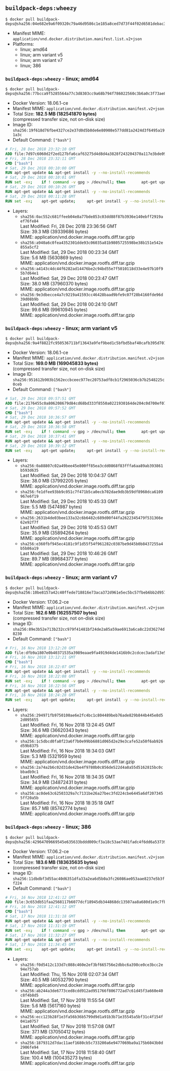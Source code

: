 ## `buildpack-deps:wheezy`

```console
$ docker pull buildpack-deps@sha256:04e682e9a6f09320c79a46d9586c1e185a8ced7d73f44f02d6581debac37ba39
```

-	Manifest MIME: `application/vnd.docker.distribution.manifest.list.v2+json`
-	Platforms:
	-	linux; amd64
	-	linux; arm variant v5
	-	linux; arm variant v7
	-	linux; 386

### `buildpack-deps:wheezy` - linux; amd64

```console
$ docker pull buildpack-deps@sha256:77bcca9f5285564a77c3d8303cc9a68b794f786022560c3b6a0c3f73ae8ff5d1
```

-	Docker Version: 18.06.1-ce
-	Manifest MIME: `application/vnd.docker.distribution.manifest.v2+json`
-	Total Size: **182.5 MB (182541870 bytes)**  
	(compressed transfer size, not on-disk size)
-	Image ID: `sha256:19f618d76fbe4327ce2e37d0d5b0de6e80908e577dd81a2424d3f6495a191a3c`
-	Default Command: `["bash"]`

```dockerfile
# Fri, 28 Dec 2018 23:32:10 GMT
ADD file:7d97c6060d2f2ed127bfa6caf63275d4d8d4a3828f243204370a117e3bde0923 in / 
# Fri, 28 Dec 2018 23:32:11 GMT
CMD ["bash"]
# Sat, 29 Dec 2018 00:10:00 GMT
RUN apt-get update && apt-get install -y --no-install-recommends 		ca-certificates 		curl 		netbase 		wget 	&& rm -rf /var/lib/apt/lists/*
# Sat, 29 Dec 2018 00:10:01 GMT
RUN set -ex; 	if ! command -v gpg > /dev/null; then 		apt-get update; 		apt-get install -y --no-install-recommends 			gnupg 			dirmngr 		; 		rm -rf /var/lib/apt/lists/*; 	fi
# Sat, 29 Dec 2018 00:10:26 GMT
RUN apt-get update && apt-get install -y --no-install-recommends 		bzr 		git 		mercurial 		openssh-client 		subversion 				procps 	&& rm -rf /var/lib/apt/lists/*
# Sat, 29 Dec 2018 00:11:28 GMT
RUN set -ex; 	apt-get update; 	apt-get install -y --no-install-recommends 		autoconf 		automake 		bzip2 		dpkg-dev 		file 		g++ 		gcc 		imagemagick 		libbz2-dev 		libc6-dev 		libcurl4-openssl-dev 		libdb-dev 		libevent-dev 		libffi-dev 		libgdbm-dev 		libgeoip-dev 		libglib2.0-dev 		libjpeg-dev 		libkrb5-dev 		liblzma-dev 		libmagickcore-dev 		libmagickwand-dev 		libncurses5-dev 		libncursesw5-dev 		libpng-dev 		libpq-dev 		libreadline-dev 		libsqlite3-dev 		libssl-dev 		libtool 		libwebp-dev 		libxml2-dev 		libxslt-dev 		libyaml-dev 		make 		patch 		xz-utils 		zlib1g-dev 				$( 			if apt-cache show 'default-libmysqlclient-dev' 2>/dev/null | grep -q '^Version:'; then 				echo 'default-libmysqlclient-dev'; 			else 				echo 'libmysqlclient-dev'; 			fi 		) 	; 	rm -rf /var/lib/apt/lists/*
```

-	Layers:
	-	`sha256:0ac552c681ffeeb04e8a77bde853c03dd88f87b3936e140ebff2919aef76fe84`  
		Last Modified: Fri, 28 Dec 2018 23:36:56 GMT  
		Size: 39.3 MB (39339686 bytes)  
		MIME: application/vnd.docker.image.rootfs.diff.tar.gzip
	-	`sha256:a940a6c0fea4352301dde93c06035a81b9805725598be38b151e542e855a5cf2`  
		Last Modified: Sat, 29 Dec 2018 00:23:34 GMT  
		Size: 5.6 MB (5630869 bytes)  
		MIME: application/vnd.docker.image.rootfs.diff.tar.gzip
	-	`sha256:a4143c4dc44f6282ad14476be2c94bd55e7f5010118d33e4e97b10f95b7d64e1`  
		Last Modified: Sat, 29 Dec 2018 00:23:47 GMT  
		Size: 38.0 MB (37960370 bytes)  
		MIME: application/vnd.docker.image.rootfs.diff.tar.gzip
	-	`sha256:9e3dbecce4a7c9219a41593cc46428baad9bfe9c07f28b4160fde96d39d08b9b`  
		Last Modified: Sat, 29 Dec 2018 00:24:10 GMT  
		Size: 99.6 MB (99610945 bytes)  
		MIME: application/vnd.docker.image.rootfs.diff.tar.gzip

### `buildpack-deps:wheezy` - linux; arm variant v5

```console
$ docker pull buildpack-deps@sha256:9a4f8822fc950536711bf13643a9fef9bed1c5bfbd5baf40cafb395d701dec5a
```

-	Docker Version: 18.06.1-ce
-	Manifest MIME: `application/vnd.docker.distribution.manifest.v2+json`
-	Total Size: **169.0 MB (169045833 bytes)**  
	(compressed transfer size, not on-disk size)
-	Image ID: `sha256:951612b903b1562eccbceec977ec20753adf8cb1f2965036cb7b2548225c0ceb`
-	Default Command: `["bash"]`

```dockerfile
# Sat, 29 Dec 2018 09:57:51 GMT
ADD file:2176455c0a806208679d84cd68bd333f8550a0221930164de204c0d700ef0732 in / 
# Sat, 29 Dec 2018 09:57:52 GMT
CMD ["bash"]
# Sat, 29 Dec 2018 10:36:57 GMT
RUN apt-get update && apt-get install -y --no-install-recommends 		ca-certificates 		curl 		netbase 		wget 	&& rm -rf /var/lib/apt/lists/*
# Sat, 29 Dec 2018 10:36:58 GMT
RUN set -ex; 	if ! command -v gpg > /dev/null; then 		apt-get update; 		apt-get install -y --no-install-recommends 			gnupg 			dirmngr 		; 		rm -rf /var/lib/apt/lists/*; 	fi
# Sat, 29 Dec 2018 10:37:41 GMT
RUN apt-get update && apt-get install -y --no-install-recommends 		bzr 		git 		mercurial 		openssh-client 		subversion 				procps 	&& rm -rf /var/lib/apt/lists/*
# Sat, 29 Dec 2018 10:39:12 GMT
RUN set -ex; 	apt-get update; 	apt-get install -y --no-install-recommends 		autoconf 		automake 		bzip2 		dpkg-dev 		file 		g++ 		gcc 		imagemagick 		libbz2-dev 		libc6-dev 		libcurl4-openssl-dev 		libdb-dev 		libevent-dev 		libffi-dev 		libgdbm-dev 		libgeoip-dev 		libglib2.0-dev 		libjpeg-dev 		libkrb5-dev 		liblzma-dev 		libmagickcore-dev 		libmagickwand-dev 		libncurses5-dev 		libncursesw5-dev 		libpng-dev 		libpq-dev 		libreadline-dev 		libsqlite3-dev 		libssl-dev 		libtool 		libwebp-dev 		libxml2-dev 		libxslt-dev 		libyaml-dev 		make 		patch 		xz-utils 		zlib1g-dev 				$( 			if apt-cache show 'default-libmysqlclient-dev' 2>/dev/null | grep -q '^Version:'; then 				echo 'default-libmysqlclient-dev'; 			else 				echo 'libmysqlclient-dev'; 			fi 		) 	; 	rm -rf /var/lib/apt/lists/*
```

-	Layers:
	-	`sha256:0a88807c02a49bee45e800ff85ea3cdd0868f83fffa6aa89ab393861b593d635`  
		Last Modified: Sat, 29 Dec 2018 10:04:37 GMT  
		Size: 38.0 MB (37992205 bytes)  
		MIME: application/vnd.docker.image.rootfs.diff.tar.gzip
	-	`sha256:fe1dfee93bb9c051c7f471b5ca0ecb702dae9db3b59df8960dca6109967e6f19`  
		Last Modified: Sat, 29 Dec 2018 10:45:33 GMT  
		Size: 5.5 MB (5474987 bytes)  
		MIME: application/vnd.docker.image.rootfs.diff.tar.gzip
	-	`sha256:2631b4de03bee133a32c6b6482c689d00f44fa2622345479f531366e62e92f7f`  
		Last Modified: Sat, 29 Dec 2018 10:45:53 GMT  
		Size: 35.9 MB (35894264 bytes)  
		MIME: application/vnd.docker.image.rootfs.diff.tar.gzip
	-	`sha256:e360fbf945ec4181c9f1d55f54f961282c0387be9d45b0b8437255a4b5b86a19`  
		Last Modified: Sat, 29 Dec 2018 10:46:26 GMT  
		Size: 89.7 MB (89684377 bytes)  
		MIME: application/vnd.docker.image.rootfs.diff.tar.gzip

### `buildpack-deps:wheezy` - linux; arm variant v7

```console
$ docker pull buildpack-deps@sha256:10be8157a42c40ffede718816e73aca372d961e5ec5bc57fbeb6bb2d9578e8ac
```

-	Docker Version: 17.06.2-ce
-	Manifest MIME: `application/vnd.docker.distribution.manifest.v2+json`
-	Total Size: **162.6 MB (162557507 bytes)**  
	(compressed transfer size, not on-disk size)
-	Image ID: `sha256:89e3b52e713b232cc979f41481bf24de2a85a59ae6913a6ca8c22d36274d8230`
-	Default Command: `["bash"]`

```dockerfile
# Fri, 16 Nov 2018 13:12:20 GMT
ADD file:dfb9a1807e0b40371535a3989eaae9fa4919d4de1416b9c2cdcec3adaf13e53e in / 
# Fri, 16 Nov 2018 13:12:21 GMT
CMD ["bash"]
# Fri, 16 Nov 2018 18:22:07 GMT
RUN apt-get update && apt-get install -y --no-install-recommends 		ca-certificates 		curl 		netbase 		wget 	&& rm -rf /var/lib/apt/lists/*
# Fri, 16 Nov 2018 18:22:08 GMT
RUN set -ex; 	if ! command -v gpg > /dev/null; then 		apt-get update; 		apt-get install -y --no-install-recommends 			gnupg 			dirmngr 		; 		rm -rf /var/lib/apt/lists/*; 	fi
# Fri, 16 Nov 2018 18:22:56 GMT
RUN apt-get update && apt-get install -y --no-install-recommends 		bzr 		git 		mercurial 		openssh-client 		subversion 				procps 	&& rm -rf /var/lib/apt/lists/*
# Fri, 16 Nov 2018 18:24:28 GMT
RUN set -ex; 	apt-get update; 	apt-get install -y --no-install-recommends 		autoconf 		automake 		bzip2 		dpkg-dev 		file 		g++ 		gcc 		imagemagick 		libbz2-dev 		libc6-dev 		libcurl4-openssl-dev 		libdb-dev 		libevent-dev 		libffi-dev 		libgdbm-dev 		libgeoip-dev 		libglib2.0-dev 		libjpeg-dev 		libkrb5-dev 		liblzma-dev 		libmagickcore-dev 		libmagickwand-dev 		libncurses5-dev 		libncursesw5-dev 		libpng-dev 		libpq-dev 		libreadline-dev 		libsqlite3-dev 		libssl-dev 		libtool 		libwebp-dev 		libxml2-dev 		libxslt-dev 		libyaml-dev 		make 		patch 		xz-utils 		zlib1g-dev 				$( 			if apt-cache show 'default-libmysqlclient-dev' 2>/dev/null | grep -q '^Version:'; then 				echo 'default-libmysqlclient-dev'; 			else 				echo 'libmysqlclient-dev'; 			fi 		) 	; 	rm -rf /var/lib/apt/lists/*
```

-	Layers:
	-	`sha256:294971fb9750100ae6e2fc4bc1c804489beb76ade829b844b445e8d52d095655`  
		Last Modified: Fri, 16 Nov 2018 13:24:45 GMT  
		Size: 36.6 MB (36620343 bytes)  
		MIME: application/vnd.docker.image.rootfs.diff.tar.gzip
	-	`sha256:1c5dbcd0fa8f23a6f7b0e99bb6881d065d2e29e3cafe52a50f6ab926d59b8375`  
		Last Modified: Fri, 16 Nov 2018 18:34:03 GMT  
		Size: 5.3 MB (5321959 bytes)  
		MIME: application/vnd.docker.image.rootfs.diff.tar.gzip
	-	`sha256:2a74a2b6c02d31de42be4f9780b0c856de522d4a8a55d5162815bc0cbbadb9c1`  
		Last Modified: Fri, 16 Nov 2018 18:34:35 GMT  
		Size: 34.9 MB (34872431 bytes)  
		MIME: application/vnd.docker.image.rootfs.diff.tar.gzip
	-	`sha256:ac0de63c62503329a7c7131be26a27bec3fd224cbe6445a6df2073455ff20a5b`  
		Last Modified: Fri, 16 Nov 2018 18:35:18 GMT  
		Size: 85.7 MB (85742774 bytes)  
		MIME: application/vnd.docker.image.rootfs.diff.tar.gzip

### `buildpack-deps:wheezy` - linux; 386

```console
$ docker pull buildpack-deps@sha256:42964709669545e635633bddd009cf3a18c53ae7481fadc4f6dd6a5373982c89
```

-	Docker Version: 17.06.2-ce
-	Manifest MIME: `application/vnd.docker.distribution.manifest.v2+json`
-	Total Size: **183.6 MB (183635635 bytes)**  
	(compressed transfer size, not on-disk size)
-	Image ID: `sha256:11dbdbf3d55ac40d6351dfa33a2ea6d5b0a3fc26086ae053aae8237e5b3ff224`
-	Default Command: `["bash"]`

```dockerfile
# Fri, 16 Nov 2018 12:41:12 GMT
ADD file:3c653db51faa2568117b6077dcf18945db344868dc13507aa8a680d1e9c7fb07 in / 
# Fri, 16 Nov 2018 12:41:12 GMT
CMD ["bash"]
# Sat, 17 Nov 2018 11:31:18 GMT
RUN apt-get update && apt-get install -y --no-install-recommends 		ca-certificates 		curl 		netbase 		wget 	&& rm -rf /var/lib/apt/lists/*
# Sat, 17 Nov 2018 11:31:19 GMT
RUN set -ex; 	if ! command -v gpg > /dev/null; then 		apt-get update; 		apt-get install -y --no-install-recommends 			gnupg 			dirmngr 		; 		rm -rf /var/lib/apt/lists/*; 	fi
# Sat, 17 Nov 2018 11:32:27 GMT
RUN apt-get update && apt-get install -y --no-install-recommends 		bzr 		git 		mercurial 		openssh-client 		subversion 				procps 	&& rm -rf /var/lib/apt/lists/*
# Sat, 17 Nov 2018 11:34:45 GMT
RUN set -ex; 	apt-get update; 	apt-get install -y --no-install-recommends 		autoconf 		automake 		bzip2 		dpkg-dev 		file 		g++ 		gcc 		imagemagick 		libbz2-dev 		libc6-dev 		libcurl4-openssl-dev 		libdb-dev 		libevent-dev 		libffi-dev 		libgdbm-dev 		libgeoip-dev 		libglib2.0-dev 		libjpeg-dev 		libkrb5-dev 		liblzma-dev 		libmagickcore-dev 		libmagickwand-dev 		libncurses5-dev 		libncursesw5-dev 		libpng-dev 		libpq-dev 		libreadline-dev 		libsqlite3-dev 		libssl-dev 		libtool 		libwebp-dev 		libxml2-dev 		libxslt-dev 		libyaml-dev 		make 		patch 		xz-utils 		zlib1g-dev 				$( 			if apt-cache show 'default-libmysqlclient-dev' 2>/dev/null | grep -q '^Version:'; then 				echo 'default-libmysqlclient-dev'; 			else 				echo 'libmysqlclient-dev'; 			fi 		) 	; 	rm -rf /var/lib/apt/lists/*
```

-	Layers:
	-	`sha256:f0d5412c133d7c088c460e2ef3bf665756e2dbbc6a398ce0ce3bcc2e94e757ab`  
		Last Modified: Thu, 15 Nov 2018 02:07:34 GMT  
		Size: 40.5 MB (40532790 bytes)  
		MIME: application/vnd.docker.image.rootfs.diff.tar.gzip
	-	`sha256:ab244a3de6773ced8cdd912ad951766f806772ad7c61d45f3a660e40c8f4b8d5`  
		Last Modified: Sat, 17 Nov 2018 11:55:54 GMT  
		Size: 5.6 MB (5617160 bytes)  
		MIME: application/vnd.docker.image.rootfs.diff.tar.gzip
	-	`sha256:ecc123b28f1e3fa56b36b5799d9d1a91b3b71e35545a5bf31c4f154f041a0757`  
		Last Modified: Sat, 17 Nov 2018 11:57:08 GMT  
		Size: 37.1 MB (37050412 bytes)  
		MIME: application/vnd.docker.image.rootfs.diff.tar.gzip
	-	`sha256:1879312d7dac11aef1680cb5c733200a6e9477069ba9a175b6043b0d2906fe94`  
		Last Modified: Sat, 17 Nov 2018 11:58:40 GMT  
		Size: 100.4 MB (100435273 bytes)  
		MIME: application/vnd.docker.image.rootfs.diff.tar.gzip
